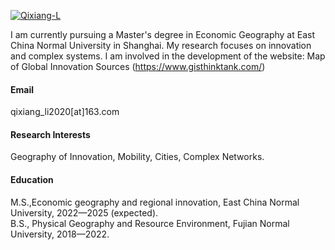 

[![Qixiang-L](https://img.shields.io/badge/senli1073-github-blue?logo=github)](https://github.com/Qixiang-L/)

I am currently pursuing a Master's degree in Economic Geography at East China Normal University in Shanghai. My research focuses on innovation and complex systems. 
I am involved in the development of the website: Map of Global Innovation Sources (https://www.gisthinktank.com/)

#### Email
qixiang_li2020[at]163.com

#### Research Interests
Geography of Innovation, Mobility, Cities, Complex Networks.

#### Education
M.S.,Economic geography and regional innovation, East China Normal University, 2022—2025 (expected).\
B.S., Physical Geography and Resource Environment, Fujian Normal University, 2018—2022.
